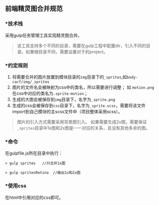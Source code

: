 ## 前端精灵图合并规范

### *技术栈

采用gulp任务管理工具实现精灵图合并。

> 该工具支持多个不同的目录，需要在gulp工程中配置dir，引入不同的目录。如果根目录不同，需要设置对于的project。


### *约定规则

1.  将需要合并的图片放置到模块目录的`img`目录下的`_sprites`,如`body-cacf/img/_sprites`
2.  图片的文件名会被映射为css中的类名，所以需要进行调整； 如 `motion.png`  在css中对应的类名为`.sprite-motion`；
3.  生成的大图会被保存到`img`目录下，名字为`_sprite.png`
4.  生成的css会被保存到`css`目录下，名字为`_sprite.scss`，需要将该文件import到自己模块的主scss文件中（项目整体采用scss）。

> 图片的引入方式需要采用背景图引入。
> 如果需要生成2x图，需要保证`_sprites`目录中1x图和2x图是一一对应的关系，且没有其他多余的图。

### *命令

在gulpfile.js所在目录中执行：

```
> gulp sprites   //只合并1x图

> gulp spritesRetina  //输出1x和2x图
```

### *使用css

在html中引用对应的css即可。



